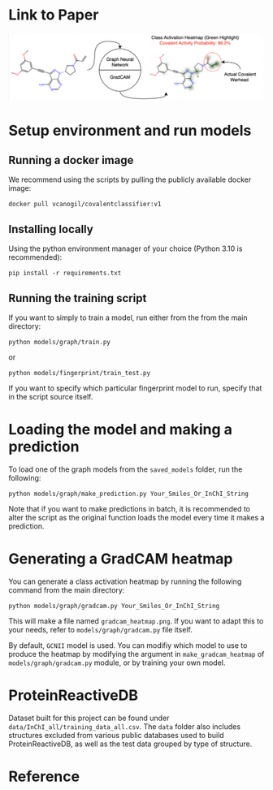 # Link to Paper

![Alt Text](./images/readme_image.png)

# Setup environment and run models

## Running a docker image
We recommend using the scripts by pulling the publicly available docker image:

```
docker pull vcanogil/covalentclassifier:v1
```

## Installing locally
Using the python environment manager of your choice (Python 3.10 is recommended):

```
pip install -r requirements.txt
```

## Running the training script
If you want to simply to train a model, run either from the from the main directory:
```
python models/graph/train.py
```
or
```
python models/fingerprint/train_test.py
```
If you want to specify which particular fingerprint model to run, specify that in the script source itself.

# Loading the model and making a prediction
To load one of the graph models from the `saved_models` folder, run the following:
```
python models/graph/make_prediction.py Your_Smiles_Or_InChI_String
```
Note that if you want to make predictions in batch, it is recommended to alter the script as the original function loads the model every time it makes a prediction.

# Generating a GradCAM heatmap
You can generate a class activation heatmap by running the following command from the main directory:
```
python models/graph/gradcam.py Your_Smiles_Or_InChI_String
```
This will make a file named `gradcam_heatmap.png`. If you want to adapt this to your needs, refer to `models/graph/gradcam.py` file itself.

By default, `GCNII` model is used. You can modifiy which model to use to produce the heatmap by modifying the argument in `make_gradcam_heatmap` of `models/graph/gradcam.py` module, or by training your own model.

# ProteinReactiveDB
Dataset built for this project can be found under `data/InChI_all/training_data_all.csv`.
The `data` folder also includes structures excluded from various public databases used to build ProteinReactiveDB, as well as the test data grouped by type of structure.

# Reference
